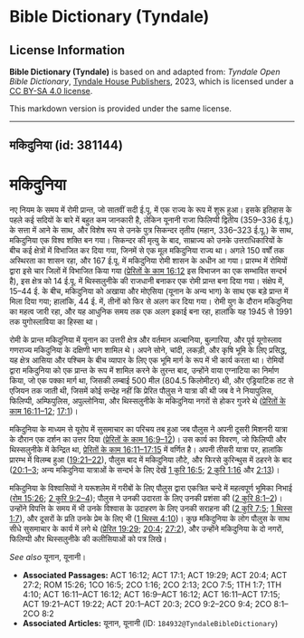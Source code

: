 # Bible Dictionary (Tyndale)

## License Information

**Bible Dictionary (Tyndale)** is based on and adapted from: _Tyndale Open Bible Dictionary_, [Tyndale House Publishers](https://tyndaleopenresources.com/), 2023, which is licensed under a [CC BY-SA 4.0 license](https://creativecommons.org/licenses/by-sa/4.0/legalcode.en).

This markdown version is provided under the same license.



--------------------------------

## मकिदुनिया (id: 381144)

मकिदुनिया
=========

नए नियम के समय में रोमी प्रान्त, जो सातवीं सदी ई.पू. में एक राज्य के रूप में शुरू हुआ। इसके इतिहास के पहले कई सदियों के बारे में बहुत कम जानकारी है, लेकिन यूनानी राजा फिलिप्पी द्वितीय (359–336 ई.पू.) के सत्ता में आने के साथ, और विशेष रूप से उनके पुत्र सिकन्दर तृतीय (महान, 336–323 ई.पू.) के साथ, मकिदुनिया एक विश्व शक्ति बन गया। सिकन्दर की मृत्यु के बाद, साम्राज्य को उनके उत्तराधिकारियों के बीच कई क्षेत्रों में विभाजित कर दिया गया, जिनमें से एक मूल मकिदुनिया राज्य था। अगले 150 वर्षों तक अस्थिरता का शासन रहा, और 167 ई.पू. में मकिदुनिया रोमी शासन के अधीन आ गया। प्रारम्भ में रोमियों द्वारा इसे चार जिलों में विभाजित किया गया ([प्रेरितों के काम 16:12](https://ref.ly/Acts16:12) इस विभाजन का एक सम्भावित सन्दर्भ है), इस क्षेत्र को 14 ई.पू. में थिस्सलुनीके की राजधानी बनाकर एक रोमी प्रान्त बना दिया गया। संक्षेप में, 15–44 ई. के बीच, मकिदुनिया को अखाया और मोएसिया (यूनान के अन्य भाग) के साथ एक बड़े प्रान्त में मिला दिया गया; हालांकि, 44 ई. में, तीनों को फिर से अलग कर दिया गया। रोमी युग के दौरान मकिदुनिया का महत्व जारी रहा, और यह आधुनिक समय तक एक अलग इकाई बना रहा, हालांकि यह 1945 से 1991 तक युगोस्लाविया का हिस्सा था। 

रोमी के प्रान्त मकिदुनिया में यूनान का उत्तरी क्षेत्र और वर्तमान अल्बानिया, बुल्गारिया, और पूर्व यूगोस्लाव गणराज्य मकिदुनिया के दक्षिणी भाग शामिल थे। अपने सोने, चांदी, लकड़ी, और कृषि भूमि के लिए प्रसिद्ध, यह क्षेत्र आसिया और पश्चिम के बीच व्यापार के लिए एक भूमि मार्ग के रूप में भी कार्य करता था। रोमियों द्वारा मकिदुनिया को एक प्रान्त के रूप में शामिल करने के तुरन्त बाद, उन्होंने वाया एग्नाटिया का निर्माण किया, जो एक पक्का मार्ग था, जिसकी लम्बाई 500 मील (804\.5 किलोमीटर) थी, और एड्रियाटिक तट से एजियन तक जाती थी, जिसमें कोई सन्देह नहीं कि प्रेरित पौलुस ने यात्रा की थी जब वे ने नियापुलिस, फिलिप्पी, अम्फिपुलिस, अपुल्लोनिया, और थिस्सलुनीके के मकिदुनिया नगरों से होकर गुजरे थे ([प्रेरितों के काम 16:11–12](https://ref.ly/Acts16:11-Acts16:12); [17:1](https://ref.ly/Acts17:1))।

मकिदुनिया के माध्यम से यूरोप में सुसमाचार का परिचय तब हुआ जब पौलुस ने अपनी दूसरी मिशनरी यात्रा के दौरान एक दर्शन का उत्तर दिया ([प्रेरितों के काम 16:9–12](https://ref.ly/Acts16:9-Acts16:12))। उस कार्य का विवरण, जो फिलिप्पी और थिस्सलुनीके में केन्द्रित था, [प्रेरितों के काम 16:11–17:15](https://ref.ly/Acts16:11-Acts17:15) में वर्णित है। अपनी तीसरी यात्रा पर, हालांकि प्रारम्भ में विलम्ब हुआ ([19:21–22](https://ref.ly/Acts19:21-Acts19:22)), पौलुस बाद में मकिदुनिया लौटे, और फिरसे कुरिन्थुस में ठहरने के बाद ([20:1–3](https://ref.ly/Acts20:1-Acts20:3); अन्य मकिदुनिया यात्राओं के सन्दर्भ के लिए देखें [1 कुरि 16:5](https://ref.ly/1Cor16:5); [2 कुरि 1:16](https://ref.ly/2Cor1:16) और [2:13](https://ref.ly/2Cor2:13))।

मकिदुनिया के विश्वासियों ने यरूशलेम में गरीबों के लिए पौलुस द्वारा एकत्रित चन्दे में महत्वपूर्ण भूमिका निभाई ([रोम 15:26](https://ref.ly/Rom15:26); [2 कुरि 9:2–4](https://ref.ly/2Cor9:2-2Cor9:4)); पौलुस ने उनकी उदारता के लिए उनकी प्रशंसा की ([2 कुरि 8:1–2](https://ref.ly/2Cor8:1-2Cor8:2))। उन्होंने विपत्ति के समय में भी उनके विश्वास के उदाहरण के लिए उनकी सराहना की ([2 कुरि 7:5](https://ref.ly/2Cor7:5); [1 थिस्स 1:7](https://ref.ly/1Thess1:7)), और दूसरों के प्रति उनके प्रेम के लिए भी ([1 थिस्स 4:10](https://ref.ly/1Thess4:10))। कुछ मकिदुनिया के लोग पौलुस के साथ सीधे सुसमाचार के कार्य में लगे थे ([प्रेरित 19:29](https://ref.ly/Acts19:29); [20:4](https://ref.ly/Acts20:4); [27:2](https://ref.ly/Acts27:2)), और उन्होंने मकिदुनिया के दो नगरों, फिलिप्पी और थिस्सलुनीके की कलीसियाओं को पत्र लिखे। 

*See also* यूनान, यूनानी। 

* **Associated Passages:** ACT 16:12; ACT 17:1; ACT 19:29; ACT 20:4; ACT 27:2; ROM 15:26; 1CO 16:5; 2CO 1:16; 2CO 2:13; 2CO 7:5; 1TH 1:7; 1TH 4:10; ACT 16:11–ACT 16:12; ACT 16:9–ACT 16:12; ACT 16:11–ACT 17:15; ACT 19:21–ACT 19:22; ACT 20:1–ACT 20:3; 2CO 9:2–2CO 9:4; 2CO 8:1–2CO 8:2
* **Associated Articles:** यूनान, यूनानी  (ID: `184932@TyndaleBibleDictionary`)

